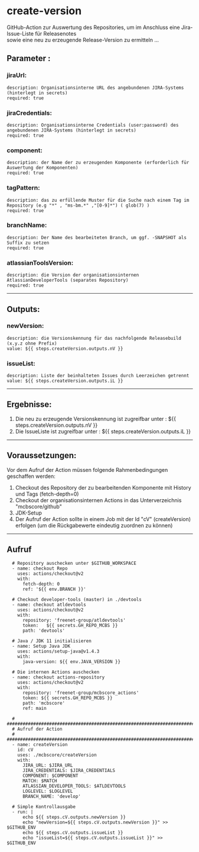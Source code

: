 # create-version

GitHub-Action zur Auswertung des Repositories, um im Anschluss eine Jira-Issue-Liste für Releasenotes  
sowie eine neu zu erzeugende Release-Version zu ermitteln ...

## Parameter :
  ### jiraUrl:  
    description: Organisationsinterne URL des angebundenen JIRA-Systems (hinterlegt in secrets) 
    required: true
  ### jiraCredentials:  
    description: Organisationsinterne Credentials (user:password) des angebundenen JIRA-Systems (hinterlegt in secrets)   
    required: true  
  ### component:    
    description: der Name der zu erzeugenden Komponente (erforderlich für Auswertung der Komponenten)  
    required: true  
  ### tagPattern:  
    description: das zu erfüllende Muster für die Suche nach einem Tag im Repository (e.g "*" , "ms-bm.*" ,"[0-9]*") ( glob(7) )
    required: true 
  ### branchName:
    description: Der Name des bearbeiteten Branch, um ggf. -SNAPSHOT als Suffix zu setzen
    required: true
  ### atlassianToolsVersion:  
    description: die Version der organisationsinternen AtlassianDeveloperTools (separates Repository)  
    required: true  

---

## Outputs:  
  ### newVersion:  
    description: die Versionskennung für das nachfolgende Releasebuild  (x.y.z ohne Prefix)
    value: ${{ steps.createVersion.outputs.nV }} 
  ### issueList:
    description: Liste der beinhalteten Issues durch Leerzeichen getrennt
    value: ${{ steps.createVersion.outputs.iL }}

---

## Ergebnisse:
1. Die neu zu erzeugende Versionskennung ist zugreifbar unter : ${{ steps.createVersion.outputs.nV }}
2. Die IssueListe ist zugreifbar unter : ${{ steps.createVersion.outputs.iL }}

---

## Voraussetzungen:
Vor dem Aufruf der Action müssen folgende Rahmenbedingungen geschaffen werden:
1. Checkout des Repository der zu bearbeitenden Komponente mit History und Tags (fetch-depth=0)
2. Checkout der organisationsinternen Actions in das Unterverzeichnis "mcbscore/github"
3. JDK-Setup
4. Der Aufruf der Action sollte in einem Job mit der Id "cV" (createVersion) erfolgen (um die Rückgabewerte eindeutig zuordnen zu können)

---

## Aufruf
      # Repository auschecken unter $GITHUB_WORKSPACE
      - name: checkout Repo
        uses: actions/checkout@v2
        with:
          fetch-depth: 0
          ref: '${{ env.BRANCH }}' 
      
      # Checkout developer-tools (master) in ./devtools
      - name: checkout atldevtools
        uses: actions/checkout@v2
        with:
          repository: 'freenet-group/atldevtools'
          token:   ${{ secrets.GH_REPO_MCBS }}
          path: 'devtools'
      
      # Java / JDK 11 initialisieren
      - name: Setup Java JDK
        uses: actions/setup-java@v1.4.3
        with:
          java-version: ${{ env.JAVA_VERSION }}
      
      # Die internen Actions auschecken
      - name: checkout actions-repository
        uses: actions/checkout@v2
        with:
          repository: 'freenet-group/mcbscore_actions'
          token: ${{ secrets.GH_REPO_MCBS }}
          path: 'mcbscore'
          ref: main  
      
      # ##################################################################################
      # Aufruf der Action
      # ##################################################################################
      - name: createVersion
        id: cV
        uses: ./mcbscore/createVersion
        with:
          JIRA_URL: $JIRA_URL
          JIRA_CREDENTIALS: $JIRA_CREDENTIALS
          COMPONENT: $COMPONENT
          MATCH: $MATCH
          ATLASSIAN_DEVELOPER_TOOLS: $ATLDEVTOOLS
          LOGLEVEL: $LOGLEVEL
          BRANCH_NAME: 'develop' 
      
      # Simple Kontrollausgabe
      - run: |
          echo ${{ steps.cV.outputs.newVersion }}
          echo "newVersion=${{ steps.cV.outputs.newVersion }}" >> $GITHUB_ENV
          echo ${{ steps.cV.outputs.issueList }}
          echo "issueList=${{ steps.cV.outputs.issueList }}" >> $GITHUB_ENV
      
   

